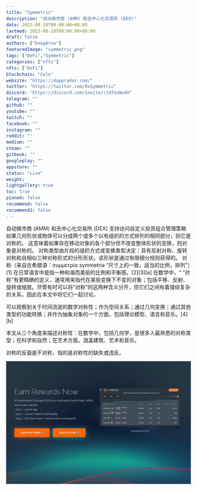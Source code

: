 ```yaml
---
title: "Symmetric"
description: "自动做市商 (AMM) 和去中心化交易所 (DEX)"
date: 2022-08-20T00:00:00+08:00
lastmod: 2022-08-20T00:00:00+08:00
draft: false
authors: ["boogArno"]
featuredImage: "symmetric.png"
tags: ["DeFi","Symmetric"]
categories: ["nfts"]
nfts: ["DeFi"]
blockchain: "Celo"
website: "https://dappradar.com/"
twitter: "https://twitter.com/0xSymmetric"
discord: "https://discord.com/invite/rJd7azWx4V"
telegram: ""
github: ""
youtube: ""
twitch: ""
facebook: ""
instagram: ""
reddit: ""
medium: ""
steam: ""
gitbook: ""
googleplay: ""
appstore: ""
status: "Live"
weight: 
lightgallery: true
toc: true
pinned: false
recommend: false
recommend1: false
---
```

自动做市商 (AMM) 和去中心化交易所 (DEX) 支持访问自定义投资组合管理策略如果几何形状或物体可以分成两个或多个以有组织的方式排列的相同部分，则它是对称的。 这意味着如果存在移动对象的各个部分但不改变整体形状的变换，则对象是对称的。 对称类型由片段的组织方式或变换类型决定：具有反射对称、旋转对称和自相似三种对称形式的分形形状。该形状是通过有限细分规则获得的。
对称（来自古希腊语：συμμετρία symmetria “尺寸上的一致，适当的比例，排列”）[1] 在日常语言中是指一种和谐而美丽的比例和平衡感。[2][3][a] 在数学中，“ “对称”有更精确的定义，通常用来指代在某些变换下不变的对象；包括平移、反射、旋转或缩放。尽管有时可以将“对称”的这两种含义分开，但它们之间有着错综复杂的关系，因此在本文中将它们一起讨论。

可以观察到关于时间流逝的数学对称性；作为空间关系；通过几何变换；通过其他类型的功能转换；并作为抽象对象的一个方面，包括理论模型、语言和音乐。[4][b]

本文从三个角度来描述对称性：在数学中，包括几何学，是很多人最熟悉的对称类型；在科学和自然；在艺术方面，涵盖建筑、艺术和音乐。

对称的反面是不对称，指的是对称性的缺失或违反。

![symmetric-dapp-defi-celo-image1_7aefc3ff0e67b7725888803710c39cc8](symmetric-dapp-defi-celo-image1_7aefc3ff0e67b7725888803710c39cc8.png)